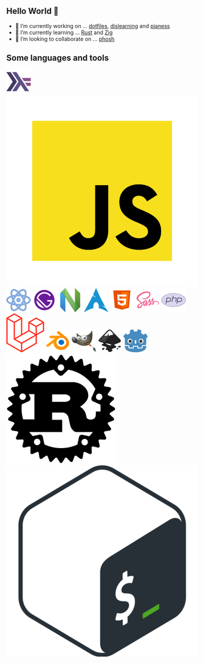 ## Hello World 👋

- 🔭 I’m currently working on ... [dotfiles](https://github.com/jlopezcur/dotfiles), [dislearning](https://github.com/dislearning) and [pianess](https://github.com/pianess)
- 🌱 I’m currently learning ... [Rust](https://www.rust-lang.org/) and [Zig](https://ziglang.org/)
- 👯 I’m looking to collaborate on ... [phosh](https://gitlab.gnome.org/World/Phosh/phosh/-/tree/main)

## Some languages and tools

[![Haskell](icons/haskell.svg)](https://www.haskell.org/)
[![Javascript](icons/javascript.svg)](https://en.wikipedia.org/wiki/JavaScript)
[![React](icons/react.svg)](https://reactjs.org/)
[![Gatsby](icons/gatsbyjs.svg)](https://www.gatsbyjs.com/)
[![Neovim](icons/neovim.svg)](http://neovim.io/)
[![Archlinux](icons/archlinux.svg)](https://archlinux.org/)
[![HTML5](icons/html5.svg)](https://en.wikipedia.org/wiki/HTML5)
[![Sass](icons/sass.svg)](https://sass-lang.com/)
[![PHP](icons/php.svg)](https://www.php.net/)
[![Laravel](icons/laravel.svg)](https://laravel.com/)
[![Blender](icons/blender.svg)](https://www.blender.org/)
[![Gimp](icons/gimp.svg)](https://www.gimp.org/)
[![Inkscape](icons/inkscape.svg)](https://inkscape.org/)
[![Godot](icons/godot.svg)](https://godotengine.org/)
[![Rust](icons/rust.svg)](https://www.rust-lang.org/)
[![Bash](icons/bash.svg)](https://en.wikipedia.org/wiki/Bash_(Unix_shell))
